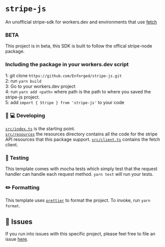# `stripe-js`

An unofficial stripe-sdk for workers.dev and environments that use [fetch](https://developer.mozilla.org/en-US/docs/Web/API/Fetch_API)

### BETA
This project is in beta, this SDK is built to follow the offical stripe-node package.

### Including the package in your workers.dev script
1: git clone `https://github.com/Enforged/stripe-js.git`    
2: run `yarn build`  
3: Go to your workers.dev project  
4: run `yarn add <path>` where path is the path to where you saved the stripe-js project.  
5: add `import { Stripe } from 'stripe-js'` to your code  
### 👩 💻 Developing

[`src/index.ts`](./src/index.ts) is the starting point.  
[`src/resources`](./src/resources) the resources directory contains all the code for the stripe API resources that this package support.  [`src/client.ts`](./src/client.ts) contains the fetch client.

### 🧪 Testing

This template comes with mocha tests which simply test that the request handler can handle each request method. `yarn test` will run your tests.

### ✏️ Formatting

This template uses [`prettier`](https://prettier.io/) to format the project. To invoke, run `yarn format`.

## 🤢 Issues

If you run into issues with this specific project, please feel free to file an issue [here](https://github.com/Enforged/stripe-js/issues).
